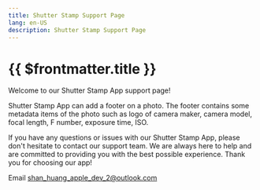 ```yaml
---
title: Shutter Stamp Support Page
lang: en-US
description: Shutter Stamp Support Page
---
```


# {{ $frontmatter.title }}

Welcome to our Shutter Stamp App support page!

Shutter Stamp App can add a footer on a photo. The footer contains some metadata items of the photo such as logo of camera maker, camera model, focal length, F number, exposure time, ISO.

If you have any questions or issues with our Shutter Stamp App, please don't hesitate to contact our support team. We are always here to help and are committed to providing you with the best possible experience. Thank you for choosing our app!

Email <a href = "mailto: shan_huang_apple_dev_2@outlook.com">shan_huang_apple_dev_2@outlook.com</a>